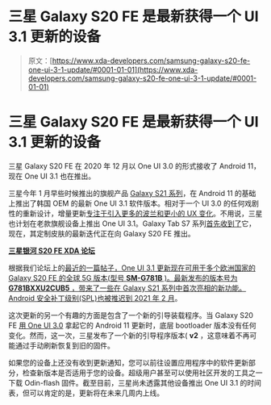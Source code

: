 # 三星 Galaxy S20 FE 是最新获得一个 UI 3.1 更新的设备

> 原文：[https://www.xda-developers.com/samsung-galaxy-s20-fe-one-ui-3-1-update/#0001-01-01](https://www.xda-developers.com/samsung-galaxy-s20-fe-one-ui-3-1-update/#0001-01-01)

# 三星 Galaxy S20 FE 是最新获得一个 UI 3.1 更新的设备

三星 Galaxy S20 FE 在 2020 年 12 月以 One UI 3.0 的形式接收了 Android 11，现在 One UI 3.1 也在推出。

三星今年 1 月早些时候推出的旗舰产品 [Galaxy S21 系列](https://www.xda-developers.com/samsung-galaxy-s21/)，在 Android 11 的基础上推出了韩国 OEM 的最新 One UI 3.1 软件版本。相对于一个 UI 3.0 的任何戏剧性的重新设计，增量更新[专注于引入更多的波兰和更小的 UX 变化](https://www.xda-developers.com/samsung-one-ui-3-1-features-changes/)。不用说，三星也计划在老款旗舰设备上推出 One UI 3.1。Galaxy Tab S7 系列[首先收到了](https://www.xda-developers.com/samsung-galaxy-tab-s7-android-11-one-ui-3-1/)它，现在，其定制皮肤的最新迭代正在向 Galaxy S20 FE 推出。

**[三星银河 S20 FE XDA 论坛](https://forum.xda-developers.com/c/samsung-galaxy-s20-fe.11391/)**

根据我们论坛上的[最近的一篇帖子，One UI 3.1 更新现在可用于多个欧洲国家的 Galaxy S20 FE 的全球 5G 版本(型号 **SM-G781B** )。最新发布的版本号为 **G781BXXU2CUB5** ，带来了一些在 Galaxy S21 系列中首次亮相的新功能。Android 安全补丁级别(SPL)也被推迟到 2021 年 2 月](https://forum.xda-developers.com/t/beta-galaxy-s20-fe-5g-oneui-3-0-android-11.4197845/post-84464101)。

这次更新的另一个有趣的方面是包含了一个新的引导装载程序。当 Galaxy S20 FE [用 One UI 3.0](https://www.xda-developers.com/one-ui-3-0-rolling-out-samsung-galaxy-s20-fe/) 拿起它的 Android 11 更新时，底层 bootloader 版本没有任何变化。然而，这一次，三星发布了一个新的引导程序版本( **v2** ，这意味着不再可能通过手动刷新恢复到旧的固件。

如果您的设备上还没有收到更新通知，您可以前往设置应用程序中的软件更新部分，检查新版本是否适用于您的设备。超级用户甚至可以使用社区开发的工具之一下载 Odin-flash 固件。截至目前，三星尚未透露其他设备推出 One UI 3.1 的时间表，但可以肯定的是，更新将在未来几周内上线。